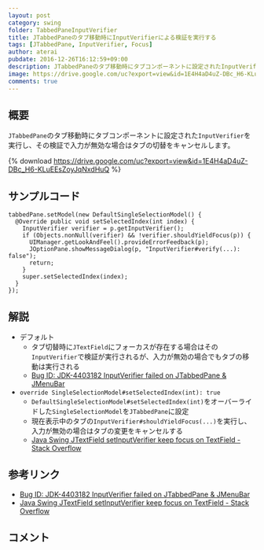 ```yaml
---
layout: post
category: swing
folder: TabbedPaneInputVerifier
title: JTabbedPaneのタブ移動時にInputVerifierによる検証を実行する
tags: [JTabbedPane, InputVerifier, Focus]
author: aterai
pubdate: 2016-12-26T16:12:59+09:00
description: JTabbedPaneのタブ移動時にタブコンポーネントに設定されたInputVerifierを実行し、その検証で入力が無効な場合はタブの切替をキャンセルします。
image: https://drive.google.com/uc?export=view&id=1E4H4aD4uZ-DBc_H6-KLuEEsZoyJqNxdHuQ
comments: true
---
```

## 概要
`JTabbedPane`のタブ移動時にタブコンポーネントに設定された`InputVerifier`を実行し、その検証で入力が無効な場合はタブの切替をキャンセルします。

{% download https://drive.google.com/uc?export=view&id=1E4H4aD4uZ-DBc_H6-KLuEEsZoyJqNxdHuQ %}

## サンプルコード
<pre class="prettyprint"><code>tabbedPane.setModel(new DefaultSingleSelectionModel() {
  @Override public void setSelectedIndex(int index) {
    InputVerifier verifier = p.getInputVerifier();
    if (Objects.nonNull(verifier) &amp;&amp; !verifier.shouldYieldFocus(p)) {
      UIManager.getLookAndFeel().provideErrorFeedback(p);
      JOptionPane.showMessageDialog(p, "InputVerifier#verify(...): false");
      return;
    }
    super.setSelectedIndex(index);
  }
});
</code></pre>

## 解説
- デフォルト
    - タブ切替時に`JTextField`にフォーカスが存在する場合はその`InputVerifier`で検証が実行されるが、入力が無効の場合でもタブの移動は実行される
    - [Bug ID: JDK-4403182 InputVerifier failed on JTabbedPane & JMenuBar](https://bugs.openjdk.java.net/browse/JDK-4403182)
- `override SingleSelectionModel#setSelectedIndex(int): true`
    - `DefaultSingleSelectionModel#setSelectedIndex(int)`をオーバーライドした`SingleSelectionModel`を`JTabbedPane`に設定
    - 現在表示中のタブの`InputVerifier#shouldYieldFocus(...)`を実行し、入力が無効の場合はタブの変更をキャンセルする
    - [Java Swing JTextField setInputVerifier keep focus on TextField - Stack Overflow](https://stackoverflow.com/questions/34315657/java-swing-jtextfield-setinputverifier-keep-focus-on-textfield)

<!-- dummy comment line for breaking list -->

## 参考リンク
- [Bug ID: JDK-4403182 InputVerifier failed on JTabbedPane & JMenuBar](https://bugs.openjdk.java.net/browse/JDK-4403182)
- [Java Swing JTextField setInputVerifier keep focus on TextField - Stack Overflow](https://stackoverflow.com/questions/34315657/java-swing-jtextfield-setinputverifier-keep-focus-on-textfield)

<!-- dummy comment line for breaking list -->

## コメント
